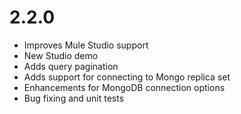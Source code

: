 2.2.0
=====

- Improves Mule Studio support
- New Studio demo
- Adds query pagination
- Adds support for connecting to Mongo replica set
- Enhancements for MongoDB connection options
- Bug fixing and unit tests